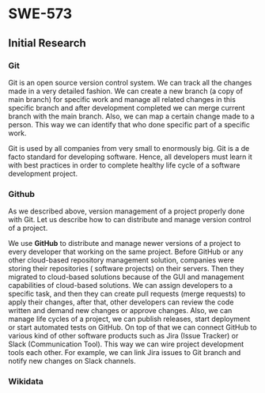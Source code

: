 # SWE-573

## Initial Research

### Git

Git is an open source version control system. We can track all the changes made in a very detailed fashion.
We can create a new branch (a copy of main branch) for specific work and manage all related changes in this specific
branch and after development completed we can merge current branch with the main branch.
Also, we can map a certain change made to a person. This way we can identify that who done specific part of a specific
work.

Git is used by all companies from very small to enormously big. Git is a de facto standard for developing software.
Hence, all developers must learn it with best practices in order to complete healthy life cycle of a software
development project.

### Github

As we described above, version management of a project properly done with Git. Let us describe how to can distribute
and manage version control of a project.

We use **GitHub** to distribute and manage newer versions of a project to every developer that working on the same
project.
Before GitHub or any other cloud-based repository management solution, companies were storing their repositories (
software projects) on their servers.
Then they migrated to cloud-based solutions because of the GUI and management capabilities of cloud-based solutions.
We can assign developers to a specific task, and then they can create pull requests (merge requests) to apply their
changes, after that, other developers can review the code written and demand new changes or approve changes.
Also, we can manage life cycles of a project, we can publish releases, start deployment or start automated tests on
GitHub.
On top of that we can connect GitHub to various kind of other software products such as Jira (Issue Tracker) or Slack 
(Communication Tool). This way we can wire project development tools each other.
For example, we can link Jira issues to Git branch and notify new changes on Slack channels.

### Wikidata

